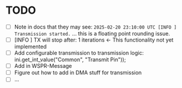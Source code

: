 # TODO

- [ ] Note in docs that they may see:
    `2025-02-20 23:10:00 UTC [INFO ] Transmission started.`
    ... this is a floating point rounding issue.
- [ ] [INFO ] TX will stop after: 1 iterations <- This functionality not yet implemented
- [ ] Add configurable transmission to transmission logic: ini.get_int_value("Common", "Transmit Pin"));
- [ ] Add in WSPR-Message
- [ ] Figure out how to add in DMA stuff for transmission
- [ ] ...